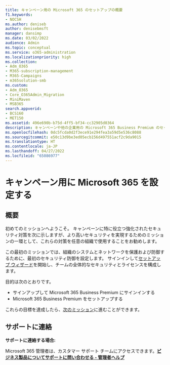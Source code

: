 ```yaml
---
title: キャンペーン用の Microsoft 365 のセットアップの概要
f1.keywords:
- NOCSH
ms.author: deniseb
author: denisebmsft
manager: dansimp
ms.date: 03/02/2022
audience: Admin
ms.topic: conceptual
ms.service: o365-administration
ms.localizationpriority: high
ms.collection:
- Adm_O365
- M365-subscription-management
- M365-Campaigns
- m365solution-smb
ms.custom:
- Adm_O365
- Core_O365Admin_Migration
- MiniMaven
- MSB365
search.appverid:
- BCS160
- MET150
ms.assetid: 496e690b-b75d-4ff5-bf34-cc32905d0364
description: キャンペーンや他の企業用の Microsoft 365 Business Premium のセットアップの概要
ms.openlocfilehash: 0dc5fcda0d2f3ece91e294fea3a59d5e536c8088
ms.sourcegitcommit: e50c13d9be3ed05ecb156d497551acf2c9da9015
ms.translationtype: HT
ms.contentlocale: ja-JP
ms.lasthandoff: 04/27/2022
ms.locfileid: "65086977"
---
```

# <a name="set-up-microsoft-365-for-campaigns"></a>キャンペーン用に Microsoft 365 を設定する

## <a name="overview"></a>概要

初めてのミッションへようこそ。 キャンペーンに特に役立つ強化されたセキュリティ対策を次に示しますが、より高いセキュリティを実現するためのミッションの一環として、これらの対策を任意の組織で使用することをお勧めします。

この最初のミッションでは、組織のシステムとネットワークを保護および防御するために、最初のセキュリティ防御を設定します。 サインインして[セットアップ ウィザード](../business/set-up.md?toc=/microsoft-365/campaigns/toc.json)を開始し、チームの全体的なセキュリティとライセンスを構成します。 

目的は次のとおりです。

- サインアップして Microsoft 365 Business Premium にサインインする
- Microsoft 365 Business Premium をセットアップする

これらの目標を達成したら、[次のミッション](m365bp-security-overview.md)に進むことができます。

## <a name="contact-support"></a>サポートに連絡

 **サポートに連絡する場合:**
  
Microsoft 365 管理者は、カスタマー サポート チームにアクセスできます。**[ビジネス製品についてサポートに問い合わせる - 管理者ヘルプ](../business-video/get-help-support.md)**
